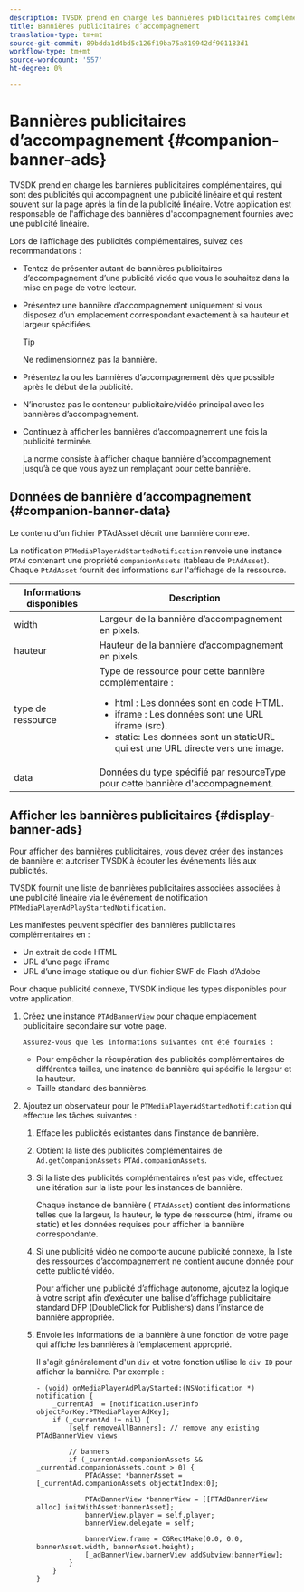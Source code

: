 ```yaml
---
description: TVSDK prend en charge les bannières publicitaires complémentaires, qui sont des publicités qui accompagnent une publicité linéaire et qui restent souvent sur la page après la fin de la publicité linéaire. Votre application est responsable de l'affichage des bannières d'accompagnement fournies avec une publicité linéaire.
title: Bannières publicitaires d’accompagnement
translation-type: tm+mt
source-git-commit: 89bdda1d4bd5c126f19ba75a819942df901183d1
workflow-type: tm+mt
source-wordcount: '557'
ht-degree: 0%

---
```



# Bannières publicitaires d’accompagnement {#companion-banner-ads}

TVSDK prend en charge les bannières publicitaires complémentaires, qui sont des publicités qui accompagnent une publicité linéaire et qui restent souvent sur la page après la fin de la publicité linéaire. Votre application est responsable de l&#39;affichage des bannières d&#39;accompagnement fournies avec une publicité linéaire.

Lors de l’affichage des publicités complémentaires, suivez ces recommandations :

* Tentez de présenter autant de bannières publicitaires d’accompagnement d’une publicité vidéo que vous le souhaitez dans la mise en page de votre lecteur.
* Présentez une bannière d’accompagnement uniquement si vous disposez d’un emplacement correspondant exactement à sa hauteur et largeur spécifiées.

   >[!TIP]
   >
   >Ne redimensionnez pas la bannière.

* Présentez la ou les bannières d’accompagnement dès que possible après le début de la publicité.
* N’incrustez pas le conteneur publicitaire/vidéo principal avec les bannières d’accompagnement.
* Continuez à afficher les bannières d’accompagnement une fois la publicité terminée.

   La norme consiste à afficher chaque bannière d’accompagnement jusqu’à ce que vous ayez un remplaçant pour cette bannière.

## Données de bannière d’accompagnement {#companion-banner-data}

Le contenu d’un fichier PTAdAsset décrit une bannière connexe.

<!--<a id="section_D730B4FD6FD749E9860B6A07FC110552"></a>-->

La notification `PTMediaPlayerAdStartedNotification` renvoie une instance `PTAd` contenant une propriété `companionAssets` (tableau de `PtAdAsset`).
Chaque `PtAdAsset` fournit des informations sur l&#39;affichage de la ressource.

<table id="table_760C885E2DCA4BE983CC57FDA7BD5B14"> 
 <thead> 
  <tr> 
   <th colname="col1" class="entry"> Informations disponibles </th> 
   <th colname="col2" class="entry"> Description </th> 
  </tr> 
 </thead>
 <tbody> 
  <tr> 
   <td colname="col1"> width </td> 
   <td colname="col2"> Largeur de la bannière d’accompagnement en pixels. </td> 
  </tr> 
  <tr> 
   <td colname="col1"> hauteur </td> 
   <td colname="col2"> Hauteur de la bannière d’accompagnement en pixels. </td> 
  </tr> 
  <tr> 
   <td colname="col1"> type de ressource </td> 
   <td colname="col2">Type de ressource pour cette bannière complémentaire : 
    <ul id="ul_A067787FE49E4B6095BE0AC1D447DBB3"> 
     <li id="li_02B7224C67004095B3F6E50FD21E507E">html : Les données sont en code HTML. </li> 
     <li id="li_5F37E14472424F808C6094F42009E676">iframe : Les données sont une URL iframe (src). </li> 
     <li id="li_76B945007CE842158B5125422765E0B2">static: Les données sont un staticURL qui est une URL directe vers une image. </li> 
    </ul> </td> 
  </tr> 
  <tr> 
   <td colname="col1"> data </td> 
   <td colname="col2"> Données du type spécifié par <span class="codeph"> resourceType</span> pour cette bannière d'accompagnement. </td> 
  </tr> 
 </tbody> 
</table>

## Afficher les bannières publicitaires {#display-banner-ads}

Pour afficher des bannières publicitaires, vous devez créer des instances de bannière et autoriser TVSDK à écouter les événements liés aux publicités.

TVSDK fournit une liste de bannières publicitaires associées associées à une publicité linéaire via le événement de notification `PTMediaPlayerAdPlayStartedNotification`.

Les manifestes peuvent spécifier des bannières publicitaires complémentaires en :

* Un extrait de code HTML
* URL d’une page iFrame
* URL d’une image statique ou d’un fichier SWF de Flash d’Adobe

Pour chaque publicité connexe, TVSDK indique les types disponibles pour votre application.

1. Créez une instance `PTAdBannerView` pour chaque emplacement publicitaire secondaire sur votre page.

       Assurez-vous que les informations suivantes ont été fournies :
   
   * Pour empêcher la récupération des publicités complémentaires de différentes tailles, une instance de bannière qui spécifie la largeur et la hauteur.
   * Taille standard des bannières.

1. Ajoutez un observateur pour le `PTMediaPlayerAdStartedNotification` qui effectue les tâches suivantes :
   1. Efface les publicités existantes dans l’instance de bannière.
   1. Obtient la liste des publicités complémentaires de `Ad.getCompanionAssets` `PTAd.companionAssets`.
   1. Si la liste des publicités complémentaires n’est pas vide, effectuez une itération sur la liste pour les instances de bannière.

      Chaque instance de bannière ( `PTAdAsset`) contient des informations telles que la largeur, la hauteur, le type de ressource (html, iframe ou static) et les données requises pour afficher la bannière correspondante.
   1. Si une publicité vidéo ne comporte aucune publicité connexe, la liste des ressources d’accompagnement ne contient aucune donnée pour cette publicité vidéo.

      Pour afficher une publicité d’affichage autonome, ajoutez la logique à votre script afin d’exécuter une balise d’affichage publicitaire standard DFP (DoubleClick for Publishers) dans l’instance de bannière appropriée.
   1. Envoie les informations de la bannière à une fonction de votre page qui affiche les bannières à l’emplacement approprié.

      Il s&#39;agit généralement d&#39;un `div` et votre fonction utilise le `div ID` pour afficher la bannière. Par exemple :

      ```
      - (void) onMediaPlayerAdPlayStarted:(NSNotification *) notification { 
          _currentAd  = [notification.userInfo  objectForKey:PTMediaPlayerAdKey];  
          if (_currentAd != nil) { 
              [self removeAllBanners]; // remove any existing PTAdBannerView views 
      
              // banners 
              if (_currentAd.companionAssets && _currentAd.companionAssets.count > 0) { 
                  PTAdAsset *bannerAsset = [_currentAd.companionAssets objectAtIndex:0]; 
      
                  PTAdBannerView *bannerView = [[PTAdBannerView alloc] initWithAsset:bannerAsset];  
                  bannerView.player = self.player; 
                  bannerView.delegate = self; 
      
                  bannerView.frame = CGRectMake(0.0, 0.0, bannerAsset.width, bannerAsset.height);  
                  [_adBannerView.bannerView addSubview:bannerView]; 
              } 
          } 
      }
      ```
